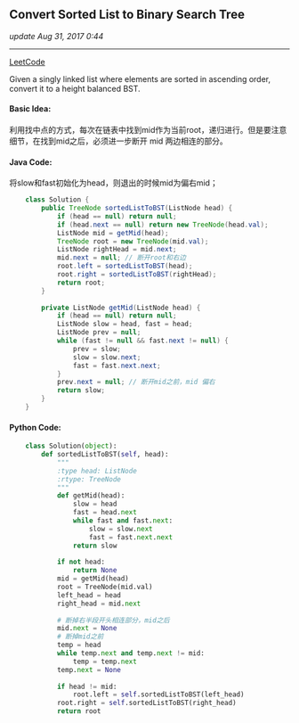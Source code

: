 ## Convert Sorted List to Binary Search Tree
_update Aug 31, 2017  0:44_

---
[LeetCode](https://leetcode.com/problems/convert-sorted-list-to-binary-search-tree/description/)

Given a singly linked list where elements are sorted in ascending order, convert it to a height balanced BST.

#### Basic Idea:
利用找中点的方式，每次在链表中找到mid作为当前root，递归进行。但是要注意细节，在找到mid之后，必须进一步断开 mid 两边相连的部分。

#### Java Code:
将slow和fast初始化为head，则退出的时候mid为偏右mid；
```java
    class Solution {
        public TreeNode sortedListToBST(ListNode head) {
            if (head == null) return null;
            if (head.next == null) return new TreeNode(head.val);
            ListNode mid = getMid(head);
            TreeNode root = new TreeNode(mid.val);
            ListNode rightHead = mid.next;
            mid.next = null; // 断开root和右边
            root.left = sortedListToBST(head);
            root.right = sortedListToBST(rightHead);
            return root;
        }
        
        private ListNode getMid(ListNode head) {
            if (head == null) return null;
            ListNode slow = head, fast = head;
            ListNode prev = null;
            while (fast != null && fast.next != null) {
                prev = slow;
                slow = slow.next;
                fast = fast.next.next;
            }
            prev.next = null; // 断开mid之前，mid 偏右
            return slow;
        }
    }
```

#### Python Code:
```python
    class Solution(object):
        def sortedListToBST(self, head):
            """
            :type head: ListNode
            :rtype: TreeNode
            """
            def getMid(head):
                slow = head
                fast = head.next
                while fast and fast.next:
                    slow = slow.next
                    fast = fast.next.next
                return slow
            
            if not head:
                return None
            mid = getMid(head)
            root = TreeNode(mid.val)
            left_head = head
            right_head = mid.next
            
            # 断掉右半段开头相连部分，mid之后
            mid.next = None
            # 断掉mid之前
            temp = head
            while temp.next and temp.next != mid:
                temp = temp.next
            temp.next = None
            
            if head != mid:
                root.left = self.sortedListToBST(left_head)
            root.right = self.sortedListToBST(right_head)
            return root
```            
            
            